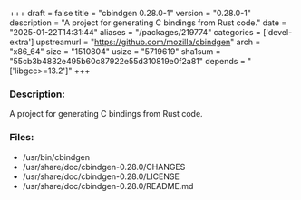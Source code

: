 +++
draft = false
title = "cbindgen 0.28.0-1"
version = "0.28.0-1"
description = "A project for generating C bindings from Rust code."
date = "2025-01-22T14:31:44"
aliases = "/packages/219774"
categories = ['devel-extra']
upstreamurl = "https://github.com/mozilla/cbindgen"
arch = "x86_64"
size = "1510804"
usize = "5719619"
sha1sum = "55cb3b4832e495b60c87922e55d310819e0f2a81"
depends = "['libgcc>=13.2']"
+++
### Description: 
A project for generating C bindings from Rust code.

### Files: 
* /usr/bin/cbindgen
* /usr/share/doc/cbindgen-0.28.0/CHANGES
* /usr/share/doc/cbindgen-0.28.0/LICENSE
* /usr/share/doc/cbindgen-0.28.0/README.md

